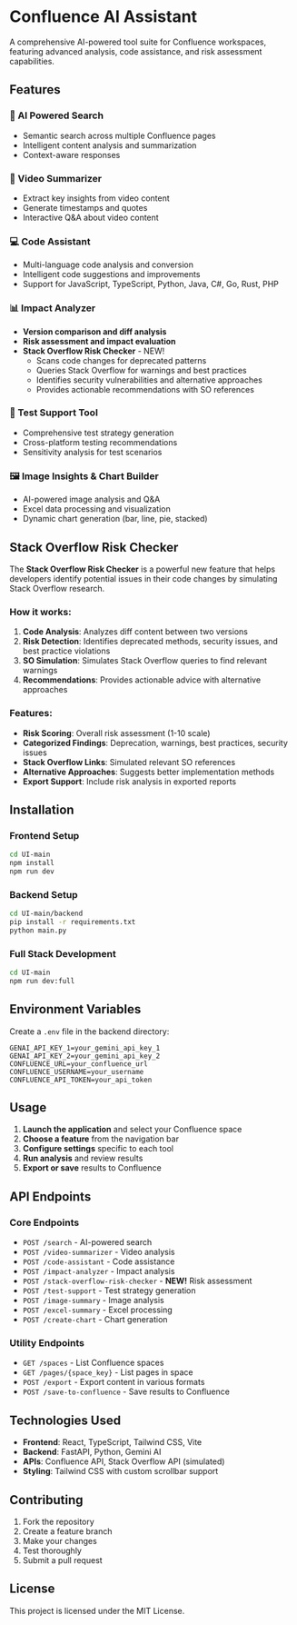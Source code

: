 # Confluence AI Assistant

A comprehensive AI-powered tool suite for Confluence workspaces, featuring advanced analysis, code assistance, and risk assessment capabilities.

## Features

### 🎯 AI Powered Search
- Semantic search across multiple Confluence pages
- Intelligent content analysis and summarization
- Context-aware responses

### 🎥 Video Summarizer
- Extract key insights from video content
- Generate timestamps and quotes
- Interactive Q&A about video content

### 💻 Code Assistant
- Multi-language code analysis and conversion
- Intelligent code suggestions and improvements
- Support for JavaScript, TypeScript, Python, Java, C#, Go, Rust, PHP

### 📊 Impact Analyzer
- **Version comparison and diff analysis**
- **Risk assessment and impact evaluation**
- **Stack Overflow Risk Checker** - NEW!
  - Scans code changes for deprecated patterns
  - Queries Stack Overflow for warnings and best practices
  - Identifies security vulnerabilities and alternative approaches
  - Provides actionable recommendations with SO references

### 🧪 Test Support Tool
- Comprehensive test strategy generation
- Cross-platform testing recommendations
- Sensitivity analysis for test scenarios

### 🖼️ Image Insights & Chart Builder
- AI-powered image analysis and Q&A
- Excel data processing and visualization
- Dynamic chart generation (bar, line, pie, stacked)

## Stack Overflow Risk Checker

The **Stack Overflow Risk Checker** is a powerful new feature that helps developers identify potential issues in their code changes by simulating Stack Overflow research.

### How it works:
1. **Code Analysis**: Analyzes diff content between two versions
2. **Risk Detection**: Identifies deprecated methods, security issues, and best practice violations
3. **SO Simulation**: Simulates Stack Overflow queries to find relevant warnings
4. **Recommendations**: Provides actionable advice with alternative approaches

### Features:
- **Risk Scoring**: Overall risk assessment (1-10 scale)
- **Categorized Findings**: Deprecation, warnings, best practices, security issues
- **Stack Overflow Links**: Simulated relevant SO references
- **Alternative Approaches**: Suggests better implementation methods
- **Export Support**: Include risk analysis in exported reports

## Installation

### Frontend Setup
```bash
cd UI-main
npm install
npm run dev
```

### Backend Setup
```bash
cd UI-main/backend
pip install -r requirements.txt
python main.py
```

### Full Stack Development
```bash
cd UI-main
npm run dev:full
```

## Environment Variables

Create a `.env` file in the backend directory:
```
GENAI_API_KEY_1=your_gemini_api_key_1
GENAI_API_KEY_2=your_gemini_api_key_2
CONFLUENCE_URL=your_confluence_url
CONFLUENCE_USERNAME=your_username
CONFLUENCE_API_TOKEN=your_api_token
```

## Usage

1. **Launch the application** and select your Confluence space
2. **Choose a feature** from the navigation bar
3. **Configure settings** specific to each tool
4. **Run analysis** and review results
5. **Export or save** results to Confluence

## API Endpoints

### Core Endpoints
- `POST /search` - AI-powered search
- `POST /video-summarizer` - Video analysis
- `POST /code-assistant` - Code assistance
- `POST /impact-analyzer` - Impact analysis
- `POST /stack-overflow-risk-checker` - **NEW!** Risk assessment
- `POST /test-support` - Test strategy generation
- `POST /image-summary` - Image analysis
- `POST /excel-summary` - Excel processing
- `POST /create-chart` - Chart generation

### Utility Endpoints
- `GET /spaces` - List Confluence spaces
- `GET /pages/{space_key}` - List pages in space
- `POST /export` - Export content in various formats
- `POST /save-to-confluence` - Save results to Confluence

## Technologies Used

- **Frontend**: React, TypeScript, Tailwind CSS, Vite
- **Backend**: FastAPI, Python, Gemini AI
- **APIs**: Confluence API, Stack Overflow API (simulated)
- **Styling**: Tailwind CSS with custom scrollbar support

## Contributing

1. Fork the repository
2. Create a feature branch
3. Make your changes
4. Test thoroughly
5. Submit a pull request

## License

This project is licensed under the MIT License.
